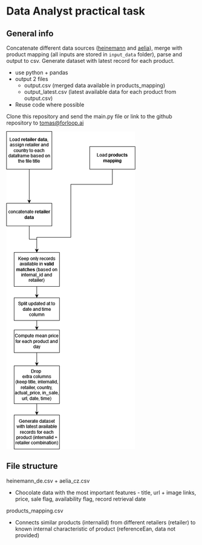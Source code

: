 # Data Analyst practical task

## General info

Concatenate different data sources ([heinemann](https://www.heinemann-shop.com/en/fra/) and [aelia](https://www.aeliadutyfree.cz/)), merge with product mapping (all inputs are stored in `input_data` folder), parse and output to csv. Generate dataset with latest record for each product.
- use python + pandas
- output 2 files 
  - output.csv (merged data available in products_mapping)
  - output_latest.csv (latest available data for each product from output.csv)
- Reuse code where possible

Clone this repository and send the main.py file or link to the github repository to tomas@forloop.ai

![Task diagram](data_analyst_entry_task.png)

## File structure
heinemann_de.csv + aelia_cz.csv
- Chocolate data with the most important features - title, url + image links, price, sale flag, availability flag, record retrieval date

products_mapping.csv
- Connects similar products (internalid) from different retailers (retailer) to known internal characteristic of product (referenceEan, data not provided)